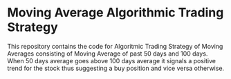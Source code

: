 # Moving Average Algorithmic Trading Strategy 
This repository contains the code for Algoritmic Trading Strategy of Moving Averages consisting of Moving Average of past 50 days and 100 days.
When 50 days average goes above 100 days average it signals a positive trend for the stock thus suggesting a buy position and vice versa otherwise.  

